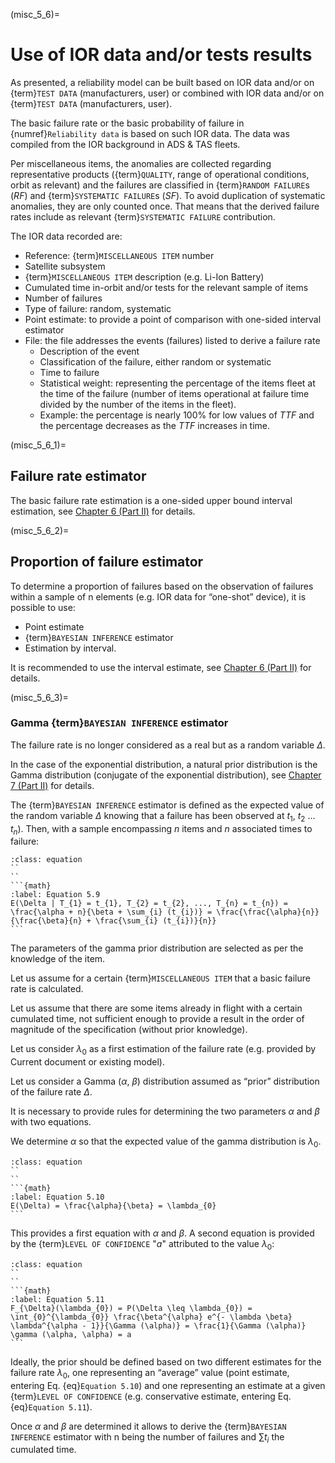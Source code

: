 (misc_5_6)=
# Use of IOR data and/or tests results
As presented, a reliability model can be built based on IOR data and/or on {term}`TEST DATA` (manufacturers, user) or combined with IOR data and/or on {term}`TEST DATA` (manufacturers, user).

The basic failure rate or the basic probability of failure in {numref}`Reliability data` is based on such IOR data. The data was compiled from the IOR background in ADS & TAS fleets.

Per miscellaneous items, the anomalies are collected regarding representative products ({term}`QUALITY`, range of operational conditions, orbit as relevant) and the failures are classified in {term}`RANDOM FAILURE`s ($RF$) and {term}`SYSTEMATIC FAILURE`s ($SF$). To avoid duplication of systematic anomalies, they are only counted once. That means that the derived failure rates include as relevant {term}`SYSTEMATIC FAILURE` contribution.

The IOR data recorded are:

* Reference: {term}`MISCELLANEOUS ITEM` number
* Satellite subsystem
* {term}`MISCELLANEOUS ITEM` description (e.g. Li-Ion Battery)
* Cumulated time in-orbit and/or tests for the relevant sample of items
* Number of failures
* Type of failure: random, systematic
* Point estimate: to provide a point of comparison with one-sided interval estimator
* File: the file addresses the events (failures) listed to derive a failure rate
  * Description of the event
  * Classification of the failure, either random or systematic
  * Time to failure
  * Statistical weight: representing the percentage of the items fleet at the time of the failure (number of items operational at failure time divided by the number of the items in the fleet).
  * Example: the percentage is nearly 100% for low values of $TTF$ and the percentage decreases as the $TTF$ increases in time. 


(misc_5_6_1)=
## Failure rate estimator

The basic failure rate estimation is a one-sided upper bound interval estimation, see [Chapter 6 (Part II)]() for details.


(misc_5_6_2)=
## Proportion of failure estimator

To determine a proportion of failures based on the observation of failures within a sample of n elements (e.g. IOR data for “one-shot” device), it is possible to use:

* Point estimate
* {term}`BAYESIAN INFERENCE` estimator
* Estimation by interval. 

It is recommended to use the interval estimate, see [Chapter 6 (Part II)]() for details.


(misc_5_6_3)=
### Gamma {term}`BAYESIAN INFERENCE` estimator

The failure rate is no longer considered as a real but as a random variable $\Delta$.

In the case of the exponential distribution, a natural prior distribution is the Gamma distribution (conjugate of the exponential distribution), see [Chapter 7 (Part II)]() for details.

The {term}`BAYESIAN INFERENCE` estimator is defined as the expected value of the random variable $\Delta$ knowing that a failure has been observed at $t_{1}$, $t_{2}$ … $t_{n}$). Then, with a sample encompassing $n$ items and $n$ associated times to failure:

````{admonition} Equation
:class: equation
``
``  
```{math}
:label: Equation 5.9
E(\Delta | T_{1} = t_{1}, T_{2} = t_{2}, ..., T_{n} = t_{n}) = \frac{\alpha + n}{\beta + \sum_{i} (t_{i})} = \frac{\frac{\alpha}{n}}{\frac{\beta}{n} + \frac{\sum_{i} (t_{i})}{n}}
```
````


The parameters of the gamma prior distribution are selected as per the knowledge of the item.

Let us assume for a certain {term}`MISCELLANEOUS ITEM` that a basic failure rate is calculated.

Let us assume that there are some items already in flight with a certain cumulated time, not sufficient enough to provide a result in the order of magnitude of the specification (without prior knowledge).

Let us consider $\lambda_{0}$ as a first estimation of the failure rate (e.g. provided by Current document or existing model).

Let us consider a Gamma ($\alpha$, $\beta$) distribution assumed as “prior” distribution of the failure rate $\Delta$.

It is necessary to provide rules for determining the two parameters $\alpha$ and $\beta$ with two equations.

We determine $\alpha$ so that the expected value of the gamma distribution is $\lambda_{0}$.

````{admonition} Equation
:class: equation
``
``  
```{math}
:label: Equation 5.10
E(\Delta) = \frac{\alpha}{\beta} = \lambda_{0}
```
````

This provides a first equation with $\alpha$ and $\beta$.
A second equation is provided by the {term}`LEVEL OF CONFIDENCE` "$a$" attributed to the value $\lambda_{0}$:

````{admonition} Equation
:class: equation
``
``  
```{math}
:label: Equation 5.11
F_{\Delta}(\lambda_{0}) = P(\Delta \leq \lambda_{0}) = \int_{0}^{\lambda_{0}} \frac{\beta^{\alpha} e^{- \lambda \beta} \lambda^{\alpha - 1}}{\Gamma (\alpha)} = \frac{1}{\Gamma (\alpha)} \gamma (\alpha, \alpha) = a
```
````


Ideally, the prior should be defined based on two different estimates for the failure rate $\lambda_{0}$, one representing an “average” value (point estimate, entering Eq. {eq}`Equation 5.10`) and one representing an estimate at a given {term}`LEVEL OF CONFIDENCE` (e.g. conservative estimate, entering Eq. {eq}`Equation 5.11`).

Once $\alpha$ and $\beta$ are determined it allows to derive the {term}`BAYESIAN INFERENCE` estimator with n being the number of failures and $\sum t_{i}$ the cumulated time.
